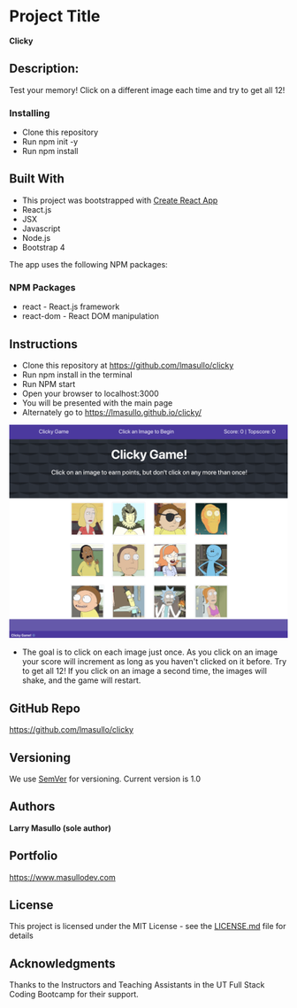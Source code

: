 # Project Title

**Clicky**

## Description:

Test your memory! Click on a different image each time and try to get all 12!

### Installing

* Clone this repository
* Run npm init -y
* Run npm install

## Built With
* This project was bootstrapped with [Create React App](https://github.com/facebook/create-react-app)
* React.js
* JSX
* Javascript
* Node.js
* Bootstrap 4

The app uses the following NPM packages: 

### NPM Packages

* react  - React.js framework
* react-dom - React DOM manipulation

## Instructions

* Clone this repository at https://github.com/lmasullo/clicky
* Run npm install in the terminal
* Run NPM start
* Open your browser to localhost:3000
* You will be presented with the main page
* Alternately go to https://lmasullo.github.io/clicky/


![alt text](public/images/clicky.png "Home Page")

* The goal is to click on each image just once. As you click on an image your score will increment as long as you haven't clicked on it before. Try to get all 12! If you click on an image a second time, the images will shake, and the game will restart.

## GitHub Repo
https://github.com/lmasullo/clicky

## Versioning

We use [SemVer](http://semver.org/) for versioning. 
Current version is 1.0

## Authors

**Larry Masullo (sole author)**

## Portfolio
https://www.masullodev.com

## License

This project is licensed under the MIT License - see the [LICENSE.md](LICENSE.md) file for details

## Acknowledgments

Thanks to the Instructors and Teaching Assistants in the UT Full Stack Coding Bootcamp for their support. 
